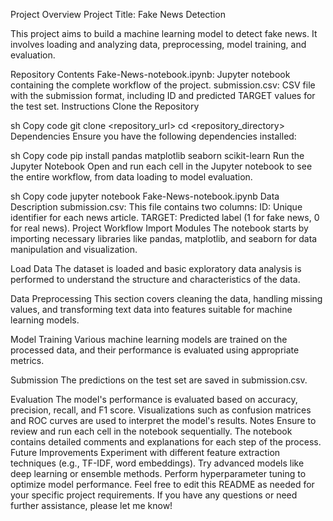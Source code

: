 Project Overview
Project Title: Fake News Detection

This project aims to build a machine learning model to detect fake news. It involves loading and analyzing data, preprocessing, model training, and evaluation.

Repository Contents
Fake-News-notebook.ipynb: Jupyter notebook containing the complete workflow of the project.
submission.csv: CSV file with the submission format, including ID and predicted TARGET values for the test set.
Instructions
Clone the Repository

sh
Copy code
git clone <repository_url>
cd <repository_directory>
Dependencies
Ensure you have the following dependencies installed:

sh
Copy code
pip install pandas matplotlib seaborn scikit-learn
Run the Jupyter Notebook
Open and run each cell in the Jupyter notebook to see the entire workflow, from data loading to model evaluation.

sh
Copy code
jupyter notebook Fake-News-notebook.ipynb
Data Description
submission.csv: This file contains two columns:
ID: Unique identifier for each news article.
TARGET: Predicted label (1 for fake news, 0 for real news).
Project Workflow
Import Modules
The notebook starts by importing necessary libraries like pandas, matplotlib, and seaborn for data manipulation and visualization.

Load Data
The dataset is loaded and basic exploratory data analysis is performed to understand the structure and characteristics of the data.

Data Preprocessing
This section covers cleaning the data, handling missing values, and transforming text data into features suitable for machine learning models.

Model Training
Various machine learning models are trained on the processed data, and their performance is evaluated using appropriate metrics.

Submission
The predictions on the test set are saved in submission.csv.

Evaluation
The model's performance is evaluated based on accuracy, precision, recall, and F1 score.
Visualizations such as confusion matrices and ROC curves are used to interpret the model's results.
Notes
Ensure to review and run each cell in the notebook sequentially.
The notebook contains detailed comments and explanations for each step of the process.
Future Improvements
Experiment with different feature extraction techniques (e.g., TF-IDF, word embeddings).
Try advanced models like deep learning or ensemble methods.
Perform hyperparameter tuning to optimize model performance.
Feel free to edit this README as needed for your specific project requirements. If you have any questions or need further assistance, please let me know! ​
